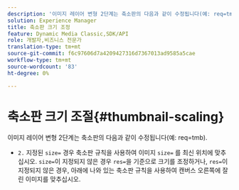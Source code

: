 ```yaml
---
description: '이미지 레이어 변형 2단계는 축소판의 다음과 같이 수정됩니다(예: req=tmb).'
solution: Experience Manager
title: 축소판 크기 조정
feature: Dynamic Media Classic,SDK/API
role: 개발자,비즈니스 전문가
translation-type: tm+mt
source-git-commit: f6c97606d7a4209427316d7367013ad9585a5cae
workflow-type: tm+mt
source-wordcount: '83'
ht-degree: 0%

---
```



# 축소판 크기 조절{#thumbnail-scaling}

이미지 레이어 변형 2단계는 축소판의 다음과 같이 수정됩니다(예: req=tmb).

* `2.` 지정된  `size=` 경우 축소판 규칙을 사용하여 이미지 `size=` 를 최신 위치에 맞추십시오. `size=`이 지정되지 않은 경우 `res=`을 기준으로 크기를 조정하거나, `res=`이 지정되지 않은 경우, 아래에 나와 있는 축소판 규칙을 사용하여 캔버스 오른쪽에 잘린 이미지를 맞추십시오.

